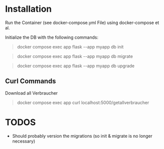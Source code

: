# Installation

Run the Container (see docker-compose.yml File) using docker-compose et al.

Initialize the DB with the following commands:

> docker compose exec app flask --app myapp db init

> docker compose exec app flask --app myapp db migrate

> docker compose exec app flask --app myapp db upgrade


## Curl Commands

Download all Verbraucher
> docker compose exec app curl localhost:5000/getallverbraucher

# TODOS
- Should probably version the migrations (so init & migrate is no longer necessary)